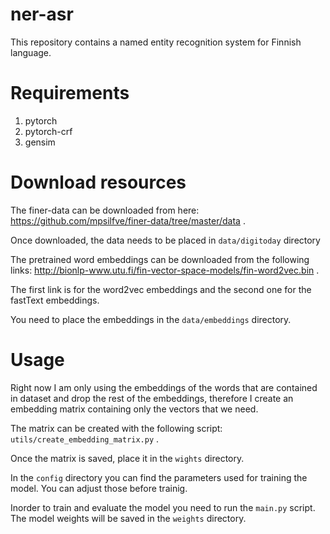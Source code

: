 # ner-asr

This repository contains a named entity recognition system for Finnish language.

# Requirements
1. pytorch
2. pytorch-crf
3. gensim

# Download resources
The finer-data can be downloaded from here: https://github.com/mpsilfve/finer-data/tree/master/data .

Once downloaded, the data needs to be placed in `data/digitoday` directory

The pretrained word embeddings can be downloaded from the following links: http://bionlp-www.utu.fi/fin-vector-space-models/fin-word2vec.bin .

The first link is for the word2vec embeddings and the second one for the fastText embeddings.

You need to place the embeddings in the `data/embeddings` directory.

# Usage
Right now I am only using the embeddings of the words that are contained in dataset and drop the rest of the embeddings, therefore I create an embedding matrix containing only the vectors that we need.

The matrix can be created with the following script: `utils/create_embedding_matrix.py` .

Once the matrix is saved, place it in the `wights` directory.

In the `config` directory you can find the parameters used for training the model. You can adjust those before trainig.

Inorder to train and evaluate the model you need to run the `main.py` script.
The model weights will be saved in the `weights` directory.
